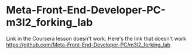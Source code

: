 # Meta-Front-End-Developer-PC-m3l2_forking_lab
Link in the Coursera lesson doesn't work.
Here's the link that doesn't work https://github.com/Meta-Front-End-Developer-PC/m3l2_forking_lab
